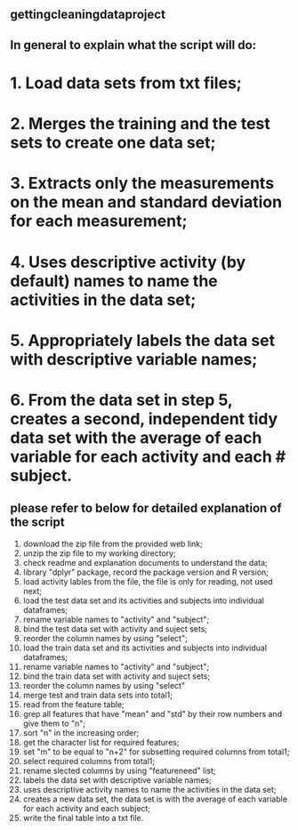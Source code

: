 ## gettingcleaningdataproject
## In general to explain what the script will do:
# 1. Load data sets from txt files; 
# 2. Merges the training and the test sets to create one data set;
# 3. Extracts only the measurements on the mean and standard deviation for each measurement;
# 4. Uses descriptive activity (by default) names to name the activities in the data set;
# 5. Appropriately labels the data set with descriptive variable names;
# 6. From the data set in step 5, creates a second, independent tidy data set with the average of each variable for each activity and each # subject.


## please refer to below for detailed explanation of the script
1) download the zip file from the provided web link;
2) unzip the zip file to my working directory;
3) check readme and explanation documents to understand the data;
4) library "dplyr" package, record the package version and R version;
5) load activity lables from the file, the file is only for reading, not used next;
6) load the test data set and its activities and subjects into individual dataframes;
7) rename variable names to "activity" and "subject";
8) bind the test data set with activity and suject sets;
9) reorder the column names by using "select";
10) load the train data set and its activities and subjects into individual dataframes;
11) rename variable names to "activity" and "subject";
12) bind the train data set with activity and suject sets;
13) reorder the column names by using "select"
14) merge test and train data sets into total1;
15) read from the feature table;
16) grep all features that have "mean" and "std" by their row numbers and give them to "n";
17) sort "n" in the increasing order;
18) get the character list for required features;
19) set "m" to be equal to "n+2" for subsetting required columns from total1;
20) select required columns from total1;
21) rename slected columns by using "featureneed" list;
22) labels the data set with descriptive variable names;
23) uses descriptive activity names to name the activities in the data set;
24) creates a new data set, the data set is with the average of each variable for each activity and each subject;
25) write the final table into a txt file.
